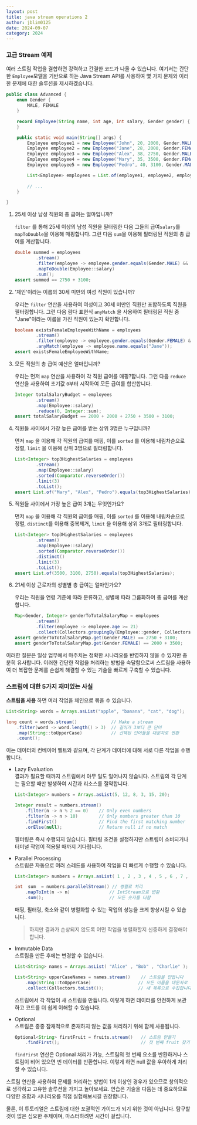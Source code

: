 ```yaml
---
layout: post
title: java stream operations 2
author: jblim0125
date: 2024-09-07
category: 2024
---
```


### 고급 Stream 예제

여러 스트림 작업을 결합하면 강력하고 간결한 코드가 나올 수 있습니다.
여기서는 간단한 `Employee`모델을 기반으로 하는 Java Stream API를 사용하여 몇 가지 문제와 이러한 문제에 대한 솔루션을 제시하겠습니다.

```java
public class Advanced {
    enum Gender {
        MALE, FEMALE
    }

    record Employee(String name, int age, int salary, Gender gender) {
    }

    public static void main(String[] args) {
        Employee employee1 = new Employee("John", 20, 2000, Gender.MALE);
        Employee employee2 = new Employee("Jane", 28, 2000, Gender.FEMALE);
        Employee employee3 = new Employee("Alex", 38, 2750, Gender.MALE);
        Employee employee4 = new Employee("Mary", 35, 3500, Gender.FEMALE);
        Employee employee5 = new Employee("Pedro", 40, 3100, Gender.MALE);

        List<Employee> employees = List.of(employee1, employee2, employee3, employee4, employee5);
  
        // ...
    }

}
```

1. 25세 이상 남성 직원의 총 급여는 얼마입니까?  

    `filter` 를 통해 25세 이상의 남성 직원을 필터링한 다음 그들의 급여`salary`를 `mapToDouble`을 이용해 매핑합니다.
    그런 다음 `sum`을 이용해 필터링된 직원의 총 급여를 계산합니다.  

    ```java
    double summed = employees
            .stream()
            .filter(employee -> employee.gender.equals(Gender.MALE) && employee.age > 25)
            .mapToDouble(Employee::salary)
            .sum();
    assert summed == 2750 + 3100;
    ```

2. '제인'이라는 이름의 30세 미만의 여성 직원이 있습니까?  

    우리는 `filter` 연산을 사용하여 여성이고 30세 미만인 직원만 포함하도록 직원을 필터링합니다.
    그런 다음 람다 표현식 `anyMatch` 을 사용하여 필터링된 직원 중 "Jane"이라는 이름을 가진 직원이 있는지 확인합니다.  

    ```java
    boolean existsFemaleEmployeeWithName = employees
            .stream()
            .filter(employee -> employee.gender.equals(Gender.FEMALE) && employee.age < 30)
            .anyMatch(employee -> employee.name.equals("Jane"));
    assert existsFemaleEmployeeWithName;
    ```

3. 모든 직원의 총 급여 예산은 얼마입니까?  

    우리는 먼저 `map` 연산을 사용하여 각 직원 급여를 매핑?합니다.
    그런 다음 `reduce` 연산을 사용하여 초기값 `0`부터 시작하여 모든 급여를 합산합니다.  

    ```java
    Integer totalSalaryBudget = employees
            .stream()
            .map(Employee::salary)
            .reduce(0, Integer::sum);
    assert totalSalaryBudget == 2000 + 2000 + 2750 + 3500 + 3100;
    ```

4. 직원들 사이에서 가장 높은 급여를 받는 상위 3명은 누구입니까?  

    먼저 `map` 을 이용해 각 직원의 급여를 매핑, 이를 `sorted` 를 이용해 내림차순으로 정렬,
    `limit` 을 이용해 상위 3명으로 필터링합니다.  

    ```java
    List<Integer> top3HighestSalaries = employees
            .stream()
            .map(Employee::salary)
            .sorted(Comparator.reverseOrder())
            .limit(3)
            .toList();
    assert List.of("Mary", "Alex", "Pedro").equals(top3HighestSalaries);
    ```

5. 직원들 사이에서 가장 높은 급여 3개는 무엇인가요?  

    먼저 `map` 을 이용해 각 직원의 급여를 매핑, 이를 `sorted` 를 이용해 내림차순으로 정렬,
    `distinct`를 이용해 중복제거, `limit` 을 이용해 상위 3개로 필터링합니다.  

    ```java
    List<Integer> top3HighestSalaries = employees
            .stream()
            .map(Employee::salary)
            .sorted(Comparator.reverseOrder())
            .distinct()
            .limit(3)
            .toList();
    assert List.of(3500, 3100, 2750).equals(top3HighestSalaries);
    ```

6. 21세 이상 근로자의 성별별 총 급여는 얼마인가요?

    우리는 직원을 연령 기준에 따라 분류하고, 성별에 따라 그룹화하여 총 급여를 계산합니다.

    ```java
    Map<Gender, Integer> genderToTotalSalaryMap = employees
            .stream()
            .filter(employee -> employee.age >= 21)
            .collect(Collectors.groupingBy(Employee::gender, Collectors.summingInt(Employee::salary)));
    assert genderToTotalSalaryMap.get(Gender.MALE) == 2750 + 3100;
    assert genderToTotalSalaryMap.get(Gender.FEMALE) == 2000 + 3500;
    ```

이러한 질문은 일상 업무에서 마주치는 정확한 시나리오를 반영하지 않을 수 있지만 충분히 유사합니다.
이러한 간단한 작업을 처리하는 방법을 숙달함으로써 스트림을 사용하여 더 복잡한 문제를 손쉽게 해결할 수 있는 기술을 빠르게 구축할 수 있습니다.  

### 스트림에 대한 5가지 재미있는 사실

**스트림을 사용** 하면 여러 작업을 체인으로 묶을 수 있습니다.  

```java
List<String> words = Arrays.asList("apple", "banana", "cat", "dog");

long count = words.stream()             // Make a stream
    .filter(word -> word.length() > 3)  // 길이가 3보다 큰 단어 
    .map(String::toUpperCase)           // 선택된 단어들을 대문자로 변환
    .count();                           
```

이는 데이터의 컨베이어 벨트와 같으며, 각 단계가 데이터에 대해 서로 다른 작업을 수행합니다.

* Lazy Evaluation  
    결과가 필요할 때까지 스트림에서 아무 일도 일어나지 않습니다. 스트림의 각 단계는 필요할 때만 발생하여 시간과 리소스를 절약합니다.

    ```java
    List<Integer> numbers = Arrays.asList(5, 12, 8, 3, 15, 20);

    Integer result = numbers.stream()
        .filter(n -> n % 2 == 0)    // Only even numbers
        .filter(n -> n > 10)        // Only numbers greater than 10
        .findFirst()                // Find the first matching number
        .orElse(null);              // Return null if no match
    ```

    필터링은 즉시 수행되지 않습니다. 필터링 조건을 설정하지만 스트림이 소비되거나 터미널 작업이 적용될 때까지 기다립니다.  

* Parallel Processing  
    스트림은 자동으로 여러 스레드를 사용하여 작업을 더 빠르게 수행할 수 있습니다.

    ```java
    List<Integer> numbers = Arrays.asList( 1 , 2 , 3 , 4 , 5 , 6 , 7 , 8 , 9 , 10 ); 

    int  sum  = numbers.parallelStream() // 병렬로 처리
        .mapToInt(n -> n)               // IntStream으로 변환
        .sum();                         // 모든 숫자를 더함
    ```

    매핑, 필터링, 축소와 같이 병렬화할 수 있는 작업의 성능을 크게 향상시킬 수 있습니다.
    > 하지만 결과가 손상되지 않도록 어떤 작업을 병렬화할지 신중하게 결정해야 합니다.

* Immutable Data  
    스트림을 만든 후에는 변경할 수 없습니다.  

    ```java
    List<String> names = Arrays.asList( "Alice" , "Bob" , "Charlie" ); 

    List<String> upperCaseNames = names.stream()    // 스트림을 만듭니다
        .map(String::toUpperCase)                  // 모든 이름을 대문자로 만듭니다
        .collect(Collectors.toList());             // 새 목록으로 수집합니다.
    ```

    스트림에서 각 작업이 새 스트림을 만듭니다. 이렇게 하면 데이터를 안전하게 보관하고 코드를 더 쉽게 이해할 수 있습니다.

* Optional  
    스트림은 종종 잠재적으로 존재하지 않는 값을 처리하기 위해 함께 사용됩니다.  

    ```java
    Optional<String> firstFruit = fruits.stream()   // 스트림 만들기
        .findFirst();                               // 첫 번째 fruit 찾기
    ```

    `findFirst` 연산은 Optional 처리가 가능,
    스트림의 첫 번째 요소를 반환하거나 스트림이 비어 있으면 빈 데이터를 반환합니다.
    이렇게 하면 null 값을 우아하게 처리할 수 있습니다.

스트림 연산을 사용하여 문제를 처리하는 방법이 1개 이상인 경우가 있으므로 창의적으로 생각하고
고유한 솔루션을 가지고 놀아보세요. 연습은 기술을 다듬는 데 중요하므로 다양한 조합과 시나리오를 직접 실험해보시길 권장합니다.

물론, 이 튜토리얼은 스트림에 대한 포괄적인 가이드가 되기 위한 것이 아닙니다. 탐구할 것이 많은 심오한 주제이며,
마스터하려면 시간이 걸립니다.
